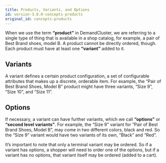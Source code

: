 ```yaml
---
title: Products, Variants, and Options
id: version-3.0.0-concepts-products
original_id: concepts-products
---
```


When we use the term **“product”** in DemandCluster, we are referring to a single type of thing that is available in a shop catalog, for example, a pair of Best Brand shoes, model B. A product cannot be directly ordered, though. Each product must have at least one **“variant”** added to it.

## Variants

A variant defines a certain product configuration, a set of configurable attributes that makes up a discrete, orderable item. For example, the “Pair of Best Brand Shoes, Model B” product might have three variants, “Size 9”, “Size 10”, and “Size 11”.

## Options

If necessary, a variant can have further variants, which we call **“options”** or **“second level variants”**. For example, the “Size 9” variant for “Pair of Best Brand Shoes, Model B”, may come in two different colors, black and red. So the “Size 9” variant would have two variants of its own, “Black” and “Red”.

It’s important to note that only a terminal variant may be ordered. So if a variant has options, a shopper will need to order one of the options, but if a variant has no options, that variant itself may be ordered (added to a cart).
